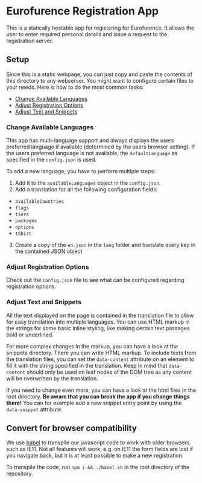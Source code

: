 # Eurofurence Registration App

This is a statically hostable app for registering for Eurofurence. It allows the user to enter required personal details and issue a request to the registration server.

## Setup

Since this is a static webpage, you can just copy and paste the contents of this directory to any webserver. You might want to configure certain files to your needs. Here is how to do the most common tasks:

- [Change Available Languages](#change-available-languages)
- [Adjust Registration Options](#adjust-registration-options)
- [Adjust Text and Snippets](#adjust-text-and-snippets)

### Change Available Languages

This app has multi-language support and always displays the users preferred language if available (determined by the users browser setting). If the users preferred language is not available, the `defaultLanguage` as specified in the `config.json` is used.

To add a new language, you have to perform multiple steps:

1. Add it to the `availableLanguages` object in the `config.json`.
2. Add a translation for all the following configuration fields:

- `availableCountries`
- `flags`
- `tiers`
- `packages`
- `options`
- `tShirt`

3. Create a copy of the `en.json` in the `lang` folder and translate every key in the contained JSON object

### Adjust Registration Options

Check out the `config.json` file to see what can be configured regarding registration options.

### Adjust Text and Snippets

All the text displayed on the page is contained in the translation file to allow for easy translation into multiple languages. You can use HTML markup in the strings for some basic inline styling, like making certain text passages bold or underlined.

For more complex changes in the markup, you can have a look at the snippets directory. There you can write HTML markup. To include texts from the translation files, you can set the `data-content` attribute on an element to fill it with the string specified in the translation. Keep in mind that `data-content` should only be used on leaf nodes of the DOM tree as any content will be overwritten by the translation.

If you need to change even more, you can have a look at the html files in the root directory. **Be aware that you can break the app if you change things there!** You can for example add a new snippet entry point by using the `data-snippet` attribute.

## Convert for browser compatibility

We use [babel](https://babeljs.io/rep) to transpile our javascript code to work with older browsers such as IE11. Not all features
will work, e.g. on IE11 the form fields are lost if you navigate back, but it is at least possible to make a new registration.
 
To transpile the code, run ```npm i && ./babel.sh``` in the root directory of the repository.
